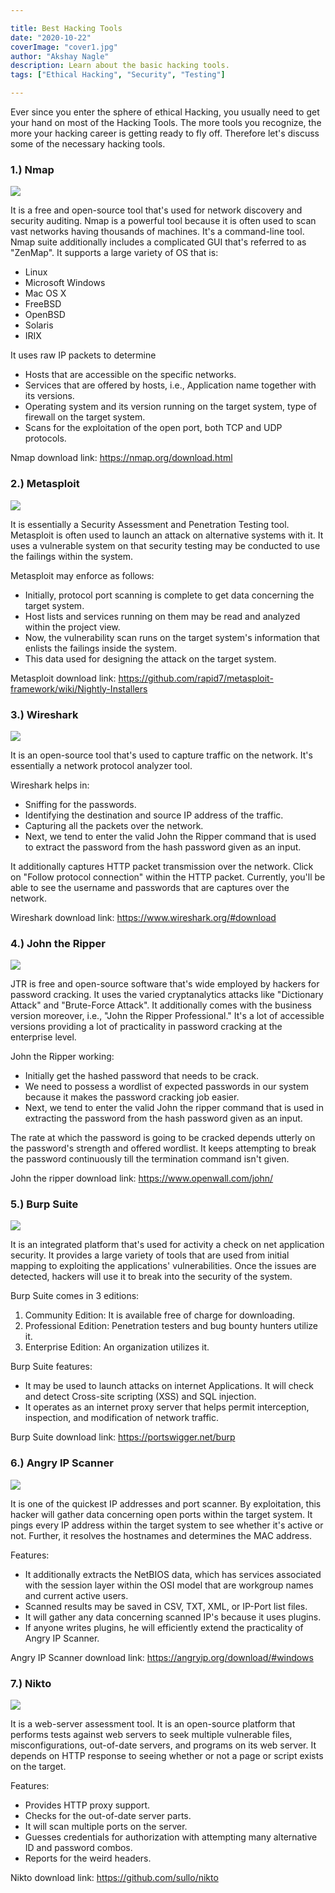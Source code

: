 ```yaml
---

title: Best Hacking Tools
date: "2020-10-22"
coverImage: "cover1.jpg"
author: "Akshay Nagle"
description: Learn about the basic hacking tools.
tags: ["Ethical Hacking", "Security", "Testing"]

---
```

Ever since you enter the sphere of ethical Hacking, you usually need to get your hand on most of the Hacking Tools. The more tools you recognize, the more your hacking career is getting ready to fly off. Therefore let's discuss some of the necessary hacking tools.
			

### 1.) Nmap
  ![](nmap.jpg)
			

It is a free and open-source tool that's used for network discovery and security auditing.
Nmap is a powerful tool because it is often used to scan vast networks having thousands of machines. It's a command-line tool. Nmap suite additionally includes a complicated GUI that's referred to as "ZenMap".
It supports a large variety of OS that is:
  * Linux
  * Microsoft Windows
  * Mac OS X
  * FreeBSD
  * OpenBSD
  * Solaris
  * IRIX
			

It uses raw IP packets to determine 
  * Hosts that are accessible on the specific networks. 
  * Services that are offered by hosts, i.e., Application name together with its versions.
  * Operating system and its version running on the target system, type of firewall on the target system.
  * Scans for the exploitation of the open port, both TCP and UDP protocols.
			

Nmap download link:
https://nmap.org/download.html
			

### 2.) Metasploit
![](metasploit_logo.png)
			

It is essentially a Security Assessment and Penetration Testing tool. Metasploit is often used to launch an attack on alternative systems with it.
It uses a vulnerable system on that security testing may be conducted to use the failings within the system.
			

Metasploit may enforce as follows:
  * Initially, protocol port scanning is complete to get data concerning the target system.
  * Host lists and services running on them may be read and analyzed within the project view. 
  * Now, the vulnerability scan runs on the target system's information that enlists the failings inside the system.
  * This data used for designing the attack on the target system.
			

Metasploit download link:
    https://github.com/rapid7/metasploit-framework/wiki/Nightly-Installers
			

### 3.) Wireshark
  ![](Wireshark_Logo.png)
			

It is an open-source tool that's used to capture traffic on the network. It's essentially a network protocol analyzer tool.
			

Wireshark helps in:
  * Sniffing for the passwords.
  * Identifying the destination and source IP address of the traffic. 
  * Capturing all the packets over the network.
  * Next, we tend to enter the valid John the Ripper command that is used to extract the password from the hash password given as an input.
			

It additionally captures HTTP packet transmission over the network. Click on "Follow protocol connection" within the HTTP packet. Currently, you'll be able to see the username and passwords that are captures over the network.
			

Wireshark download link:
  https://www.wireshark.org/#download
			

### 4.) John the Ripper
  ![](John-The-Ripper.png)
			

JTR is free and open-source software that's wide employed by hackers for password cracking. It uses the varied cryptanalytics attacks like "Dictionary Attack" and "Brute-Force Attack".
It additionally comes with the business version moreover, i.e., "John the Ripper Professional." It's a lot of accessible versions providing a lot of practicality in password cracking at the enterprise level.
			

John the Ripper working:
  * Initially get the hashed password that needs to be crack.
  * We need to possess a wordlist of expected passwords in our system because it makes the password cracking job easier.
  * Next, we tend to enter the valid John the ripper command that is used in extracting the password from the hash password given as an input.
			

The rate at which the password is going to be cracked depends utterly on the password's strength and offered wordlist. It keeps attempting to break the password continuously till the termination command isn't given.
			

John the ripper download link:
https://www.openwall.com/john/
			

### 5.) Burp Suite
  ![](burpsuite.png)
			

It is an integrated platform that's used for activity a check on net application security.
It provides a large variety of tools that are used from initial mapping to exploiting the applications' vulnerabilities. Once the issues are detected, hackers will use it to break into the security of the system. 
			

Burp Suite comes in 3 editions:
  1. Community Edition: It is available free of charge for downloading.
  2. Professional Edition: Penetration testers and bug bounty hunters utilize it.
  3. Enterprise Edition: An organization utilizes it.
			

Burp Suite features:
  * It may be used to launch attacks on internet Applications. It will check and detect Cross-site scripting (XSS) and SQL injection.
  * It operates as an internet proxy server that helps permit interception, inspection, and modification of network traffic.
			

Burp Suite download link:
https://portswigger.net/burp
			

### 6.) Angry IP Scanner
  ![](angryipscanner.jpg)
			

It is one of the quickest IP addresses and port scanner. By exploitation, this hacker will gather data concerning open ports within the target system.
It pings every IP address within the target system to see whether it's active or not. Further, it resolves the hostnames and determines the MAC address.
			

Features:
  * It additionally extracts the NetBIOS data, which has services associated with the session layer within the OSI model that are workgroup names and current active users.
  * Scanned results may be saved in CSV, TXT, XML, or IP-Port list files.
  * It will gather any data concerning scanned IP's because it uses plugins.
  * If anyone writes plugins, he will efficiently extend the practicality of Angry IP Scanner.
			

Angry IP Scanner download link:
  https://angryip.org/download/#windows
			

### 7.) Nikto
![](NIKTO-Scanner.png)
			

It is a web-server assessment tool. It is an open-source platform that performs tests against web servers to seek multiple vulnerable files, misconfigurations, out-of-date servers, and programs on its web server.
It depends on HTTP response to seeing whether or not a page or script exists on the target.
			

Features:
  * Provides HTTP proxy support.
  * Checks for the out-of-date server parts.
  * It will scan multiple ports on the server.
  * Guesses credentials for authorization with attempting many alternative ID and password combos.
  * Reports for the weird headers.
			

Nikto download link:
https://github.com/sullo/nikto
